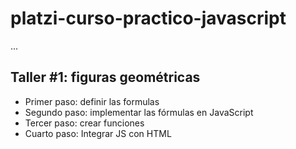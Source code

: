 # platzi-curso-practico-javascript

...

## Taller #1: figuras geométricas

- Primer paso: definir las formulas
- Segundo paso: implementar las fórmulas en JavaScript
- Tercer paso: crear funciones
- Cuarto paso: Integrar JS con HTML
